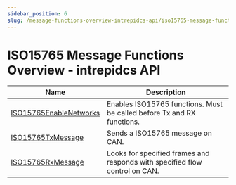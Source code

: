 ```yaml
---
sidebar_position: 6
slug: /message-functions-overview-intrepidcs-api/iso15765-message-functions-overview-intrepidcs-api
---
```

# ISO15765 Message Functions Overview - intrepidcs API

| Name                                                                        | Description                                                                 |
| --------------------------------------------------------------------------- | --------------------------------------------------------------------------- |
| [ISO15765EnableNetworks](iso15765_enablenetworks-method-intrepidcs-api.md)  | Enables ISO15765 functions. Must be called before Tx and RX functions.      |
| [ISO15765TxMessage](iso15765_transmitmessage-method-intrepidcs-api.md)      | Sends a ISO15765 message on CAN.                                            |
| [ISO15765RxMessage](iso15765_receivemessage-method-intrepidcs-api.md)       | Looks for specified frames and responds with specified flow control on CAN. |
